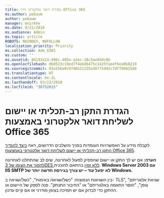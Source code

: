 ```yaml
---
title: מסירת דואר אלקטרוני דרך Office 365
ms.author: pebaum
author: pebaum
manager: mnirkhe
ms.date: 9/21/2018
ms.audience: Admin
ms.topic: article
ROBOTS: NOINDEX, NOFOLLOW
localization_priority: Priority
ms.collection: Adm_O365
ms.custom: ''
ms.assetid: 84191e23-496c-495a-a2ec-28c5ae0d4c0b
ms.openlocfilehash: db8523c19ed7f4ebdb475c1425fae4f6ea0b8219
ms.sourcegitcommit: 03a156a9c9740521155a30775492c7dff0982588
ms.translationtype: HT
ms.contentlocale: he-IL
ms.lasthandoff: 03/22/2019
ms.locfileid: "30752815"
---
```

# <a name="set-up-a-multifunction-device-or-application-to-send-email-using-office-365"></a>הגדרת התקן רב-תכליתי או יישום לשליחת דואר אלקטרוני באמצעות Office 365

לקבלת מידע על האפשרויות העומדות בפניך והשלבים הדרושים, ראה [כיצד להגדיר התקן רב-תכליתי או יישום לשליחת דואר אלקטרוני באמצעות Office 365](https://support.office.com/article/69f58e99-c550-4274-ad18-c805d654b4c4).
  
**הערה:** אם יש לך התקן או יישום שהפסיק לפעול לאחרונה, שים לב שהתחלנו לאחרונה [להפוך את הצופן של 3DES ללא זמין](https://docs.microsoft.com/office365/securitycompliance/technical-reference-details-about-encryption) בהתאם לתוכנית.  **Windows Server 2003 עם IIS SMTP לא יפעל עוד – יש צורך בגירסה חדשה יותר של Windows.** 

בין השגיאות הנפוצות: "כשל/שגיאה באימות", "כשל/שגיאה ב- TLS", "שגיאת אלגוריתם צופן", "חוסר התאמה באלגוריתם" או "החיבור התנתק".  פנה לספק של היישום או ההתקן כדי לבדוק אם יש תמיכה בצופן מודרני או אם קיים עדכון.
